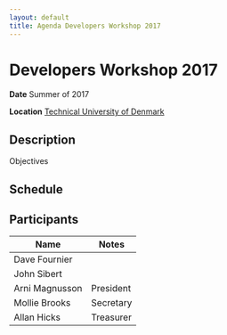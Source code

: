 ```yaml
---
layout: default
title: Agenda Developers Workshop 2017
---
```


# Developers Workshop 2017

__Date__ Summer of 2017

__Location__ [Technical University of Denmark](http://www.aqua.dtu.dk/)

## Description

   Objectives

## Schedule

## Participants

Name | Notes
--- | ---
Dave Fournier |
John Sibert |
Arni Magnusson | President
Mollie Brooks | Secretary
Allan Hicks | Treasurer
